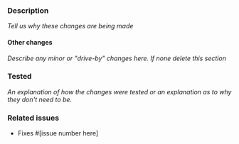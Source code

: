 ### Description

_Tell us why these changes are being made_

#### Other changes

_Describe any minor or "drive-by" changes here. If none delete this section_

### Tested

_An explanation of how the changes were tested or an explanation as to why they don't need to be._

### Related issues

- Fixes #[issue number here]
